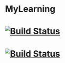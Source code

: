 # MyLearning
# [![Build Status](https://dev.azure.com/ravibatt/myFirstAzureDevOps/_apis/build/status/ravibatt.MyLearning?branchName=master)](https://dev.azure.com/ravibatt/myFirstAzureDevOps/_build/latest?definitionId=2&branchName=master)
# [![Build Status](https://dev.azure.com/ravibatt/myFirstAzureDevOps/_apis/build/status/ravibatt.MyLearning?branchName=master)](https://dev.azure.com/ravibatt/myFirstAzureDevOps/_build/latest?definitionId=2&branchName=master)
